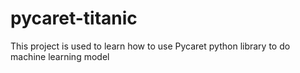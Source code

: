 # pycaret-titanic
This project is used to learn how to use Pycaret python library to do machine learning model
